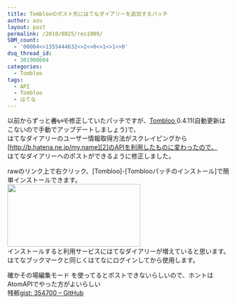 ```yaml
---
title: Tomblooのポスト先にはてなダイアリーを追加するパッチ
author: azu
layout: post
permalink: /2010/0825/res1909/
SBM_count:
  - '00004<>1355444632<>2<>0<>1<>1<>0'
dsq_thread_id:
  - 301988604
categories:
  - Tombloo
tags:
  - API
  - Tombloo
  - はてな
---
```

以前からずっと<span style="text-decoration: line-through;">書いて</span>修正していたパッチですが、[Tombloo ][1]0.4.11(自動更新はこないので手動でアップデートしましょう)で、  
はてなダイアリーのユーザー情報取得方法がスクレイピングから[http://b.hatena.ne.jp/my.name][2]のAPIを利用したものに変わったので、  
はてなダイアリーへのポストができるように修正しました。

<!--more-->



rawのリンク上で右クリック、[Tombloo]-[Tomblooパッチのインストール]で簡単インストールできます。  
[<img class="alignnone size-medium wp-image-1910" title="ss-2010-08-25-1" src="https://efcl.info/wp-content/uploads/2010/08/ss-2010-08-25-1-300x141.png" alt="" width="300" height="141" />][3]  
インストールすると利用サービスにはてなダイアリーが増えていると思います。  
はてなブックマークと同じくはてなにログインしてから使用します。

確かその場編集モード を使ってるとポストできないらしいので、ホントはAtomAPIでやった方がよいらしい  
残骸[gist: 354700 &#8211; GitHub][4]

<div id="_mcePaste" style="position: absolute; left: -10000px; top: 83px; width: 1px; height: 1px; overflow: hidden;">
  <a href=&#8221;http://gist.github.com/354700&#8243;>gist: 354700 &#8211; GitHub</a>
</div>

 [1]: http://github.com/to/tombloo/downloads
 [2]: http://b.hatena.ne.jp/my.name "http://b.hatena.ne.jp/my.name"
 [3]: https://efcl.info/wp-content/uploads/2010/08/ss-2010-08-25-1.png
 [4]: http://gist.github.com/354700
